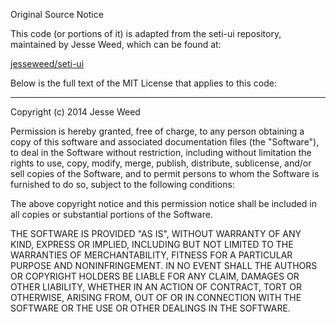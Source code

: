 Original Source Notice

This code (or portions of it) is adapted from the seti-ui repository, 
maintained by Jesse Weed, which can be found at:

[jesseweed/seti-ui](https://github.com/jesseweed/seti-ui)

Below is the full text of the MIT License that applies to this code:

----------------------------------------------------------------

Copyright (c) 2014 Jesse Weed

Permission is hereby granted, free of charge, to any person obtaining
a copy of this software and associated documentation files (the
"Software"), to deal in the Software without restriction, including
without limitation the rights to use, copy, modify, merge, publish,
distribute, sublicense, and/or sell copies of the Software, and to
permit persons to whom the Software is furnished to do so, subject to
the following conditions:

The above copyright notice and this permission notice shall be
included in all copies or substantial portions of the Software.

THE SOFTWARE IS PROVIDED "AS IS", WITHOUT WARRANTY OF ANY KIND,
EXPRESS OR IMPLIED, INCLUDING BUT NOT LIMITED TO THE WARRANTIES OF
MERCHANTABILITY, FITNESS FOR A PARTICULAR PURPOSE AND
NONINFRINGEMENT. IN NO EVENT SHALL THE AUTHORS OR COPYRIGHT HOLDERS BE
LIABLE FOR ANY CLAIM, DAMAGES OR OTHER LIABILITY, WHETHER IN AN ACTION
OF CONTRACT, TORT OR OTHERWISE, ARISING FROM, OUT OF OR IN CONNECTION
WITH THE SOFTWARE OR THE USE OR OTHER DEALINGS IN THE SOFTWARE.
